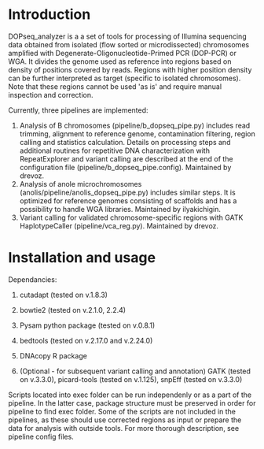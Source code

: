 # Introduction

DOPseq_analyzer is a a set of tools for processing of Illumina sequencing data obtained from isolated (flow sorted or microdissected) chromosomes amplified with Degenerate-Oligonucleotide-Primed PCR (DOP-PCR) or WGA. It divides the genome used as reference into regions based on density of positions covered by reads. Regions with higher position density can be further interpreted as target (specific to isolated chromosomes). Note that these regions cannot be used 'as is' and require manual inspection and correction. 

Currently, three pipelines are implemented: 

1. Analysis of B chromosomes (pipeline/b_dopseq_pipe.py) includes read trimming, alignment to reference genome, contamination filtering, region calling and statistics calculation. Details on processing steps and additional routines for repetitive DNA characterization with RepeatExplorer and variant calling are described at the end of the configuration file (pipeline/b_dopseq_pipe.config). Maintained by drevoz.
2. Analysis of anole microchromosomes (anolis/pipeline/anolis_dopseq_pipe.py) includes similar steps. It is optimized for reference genomes consisting of scaffolds and has a possibility to handle WGA libraries. Maintained by ilyakichigin.
3. Variant calling for validated chromosome-specific regions with GATK HaplotypeCaller (pipeline/vca_reg.py). Maintained by drevoz.

# Installation and usage

Dependancies:

1. cutadapt (tested on v.1.8.3)

2. bowtie2 (tested on v.2.1.0, 2.2.4)

3. Pysam python package (tested on v.0.8.1)

4. bedtools (tested on v.2.17.0 and v.2.24.0)

5. DNAcopy R package 

6. (Optional - for subsequent variant calling and annotation) GATK (tested on v.3.3.0), picard-tools (tested on v.1.125), snpEff (tested on v.3.3.0)

Scripts located into exec folder can be run independenly or as a part of the pipeline. In the latter case, package structure must be preserved in order for pipeline to find exec folder. Some of the scripts are not included in the pipelines, as these should use corrected regions as input or prepare the data for analysis with outside tools. For more thorough description, see pipeline config files.
